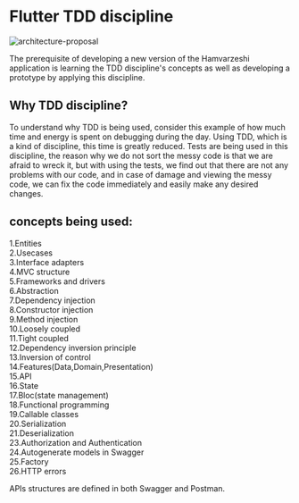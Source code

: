 # Flutter TDD discipline
![architecture-proposal](https://user-images.githubusercontent.com/89376296/132801668-1a24c1ed-cbc2-4cfe-b642-ecf9343f116a.png)

The prerequisite of developing a new version of the Hamvarzeshi application is learning the TDD discipline's concepts as well as developing a prototype by applying this discipline.

## Why TDD discipline?<br>
To understand why TDD is being used, consider this example of how much time and energy is spent on debugging during the day. Using TDD, which is a kind of discipline, this time is greatly reduced. Tests are being used in this discipline, the reason why we do not sort the messy code is that we are afraid to wreck it, but with using the tests, we find out that there are not any problems with our code, and in case of damage and viewing the messy code, we can fix the code immediately and easily make any desired changes.

## concepts being used:
1.Entities<br>
2.Usecases<br>
3.Interface adapters<br>
4.MVC structure<br>
5.Frameworks and drivers<br>
6.Abstraction<br>
7.Dependency injection<br>
8.Constructor injection<br>
9.Method injection<br>
10.Loosely coupled<br>
11.Tight coupled<br>
12.Dependency inversion principle<br>
13.Inversion of control<br>
14.Features(Data,Domain,Presentation)<br>
15.API<br>
16.State<br>
17.Bloc(state management)<br>
18.Functional programming<br>
19.Callable classes<br>
20.Serialization<br>
21.Deserialization<br>
23.Authorization and Authentication<br>
24.Autogenerate models in Swagger<br>
25.Factory<br>
26.HTTP errors<br>


APIs structures are defined in both Swagger and Postman.
